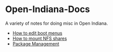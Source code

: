 # Open-Indiana-Docs
A variety of notes for doing misc in Open Indiana.

* [How to edit boot menus](edit-boot-menu.md)
* [How to mount NFS shares](mounting-nfs-share.md)
* [Package Management](PackageManagement/Readme.md)
